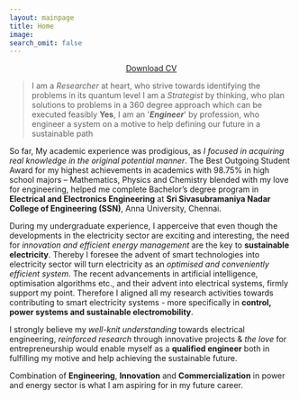 ```yaml
---
layout: mainpage
title: Home
image:
search_omit: false
---
```

<center><a href="/assets/cv.pdf" download="Balaji_Nagaraj_Kumar_CV.pdf" class="btn">Download CV</a></center>

> I am a *Researcher* at heart, who strive towards identifying the problems in its quantum level 
> I am a *Strategist* by thinking, who plan solutions to problems in a 360 degree approach which can be executed feasibly
> **Yes**, I am an '***Engineer***' by profession, who engineer a system on a motive to help defining our future in a sustainable path


So far, My academic experience was prodigious, as *I focused in acquiring real knowledge in the original potential manner*. The Best Outgoing Student Award for my highest achievements in academics with 98.75% in high school majors – Mathematics, Physics and Chemistry blended with my love for engineering, helped me complete Bachelor’s degree program in **Electrical and Electronics Engineering** at **Sri Sivasubramaniya Nadar College of Engineering (SSN)**, Anna University, Chennai. 

During my undergraduate experience, I apperceive that even though the developments in the electricity sector are exciting and interesting, the need for *innovation and efficient energy management* are the key to **sustainable electricity**. Thereby I foresee the advent of smart technologies into electricity sector will turn electricity as an *optimised and conveniently efficient system*. The recent advancements in artificial intelligence, optimisation algorithms etc., and their advent into electrical systems, firmly support my point. Therefore I aligned all my research activities towards contributing to smart electricity systems - more specifically in **control, power systems and sustainable electromobility**. 

I strongly believe my *well-knit understanding* towards electrical engineering, *reinforced research* through innovative projects & *the love* for entrepreneurship would enable myself as a **qualified engineer** both in fulfilling my motive and help achieving the sustainable future.


Combination of **Engineering**, **Innovation** and **Commercialization** in power and energy sector is what I am aspiring for in my future career.
